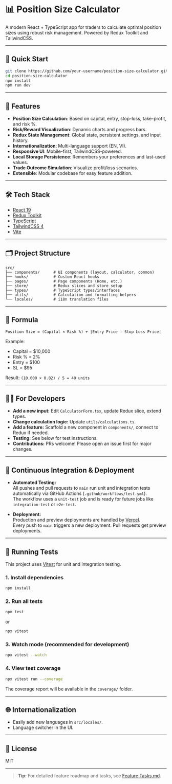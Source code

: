 # 📊 Position Size Calculator

A modern React + TypeScript app for traders to calculate optimal position sizes using robust risk management. Powered by Redux Toolkit and TailwindCSS.

---

## 🚀 Quick Start

```sh
git clone https://github.com/your-username/position-size-calculator.git
cd position-size-calculator
npm install
npm run dev
```

---

## 🧩 Features

- **Position Size Calculation**: Based on capital, entry, stop-loss, take-profit, and risk %.
- **Risk/Reward Visualization**: Dynamic charts and progress bars.
- **Redux State Management**: Global state, persistent settings, and input history.
- **Internationalization**: Multi-language support (EN, VI).
- **Responsive UI**: Mobile-first, TailwindCSS-powered.
- **Local Storage Persistence**: Remembers your preferences and last-used values.
- **Trade Outcome Simulation**: Visualize profit/loss scenarios.
- **Extensible**: Modular codebase for easy feature addition.

---

## 🛠️ Tech Stack

- [React 19](https://react.dev/)
- [Redux Toolkit](https://redux-toolkit.js.org/)
- [TypeScript](https://www.typescriptlang.org/)
- [TailwindCSS 4](https://tailwindcss.com/)
- [Vite](https://vitejs.dev/)

---

## 🗂️ Project Structure

```
src/
├── components/      # UI components (layout, calculator, common)
├── hooks/           # Custom React hooks
├── pages/           # Page components (Home, etc.)
├── store/           # Redux slices and store setup
├── types/           # TypeScript types/interfaces
├── utils/           # Calculation and formatting helpers
└── locales/         # i18n translation files
```

---

## 🧪 Formula

```
Position Size = (Capital × Risk %) ÷ |Entry Price - Stop Loss Price|
```

Example:

- Capital = $10,000
- Risk % = 2%
- Entry = $100
- SL = $95

Result: `(10,000 × 0.02) / 5 = 40 units`

---

## 🧑‍💻 For Developers

- **Add a new input:** Edit `CalculatorForm.tsx`, update Redux slice, extend types.
- **Change calculation logic:** Update `utils/calculations.ts`.
- **Add a feature:** Scaffold a new component in `components/`, connect to Redux if needed.
- **Testing:** See below for test instructions.
- **Contributions:** PRs welcome! Please open an issue first for major changes.

---

## 🚦 Continuous Integration & Deployment

- **Automated Testing:**  
  All pushes and pull requests to `main` run unit and integration tests automatically via GitHub Actions (`.github/workflows/test.yml`).  
  The workflow uses a `unit-test` job and is ready for future jobs like `integration-test` or `e2e-test`.

- **Deployment:**  
  Production and preview deployments are handled by [Vercel](https://vercel.com/).  
  Every push to `main` triggers a new deployment. Pull requests get preview deployments.

---

## 🧪 Running Tests

This project uses [Vitest](https://vitest.dev/) for unit and integration testing.

### 1. Install dependencies

```sh
npm install
```

### 2. Run all tests

```sh
npm test
```

or

```sh
npx vitest
```

### 3. Watch mode (recommended for development)

```sh
npx vitest --watch
```

### 4. View test coverage

```sh
npx vitest run --coverage
```

The coverage report will be available in the `coverage/` folder.

---

## 🌐 Internationalization

- Easily add new languages in `src/locales/`.
- Language switcher in the UI.

---

## 📄 License

MIT

---

> **Tip:** For detailed feature roadmap and tasks, see [Feature Tasks.md](Feature%20Tasks.md).
